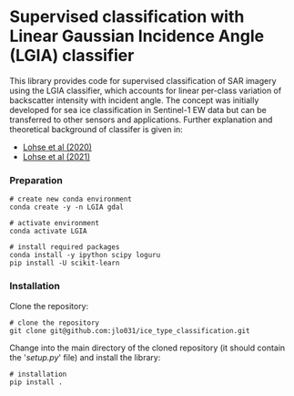 # Supervised classification with Linear Gaussian Incidence Angle (LGIA) classifier

This library provides code for supervised classification of SAR imagery using the LGIA classifier, which accounts for linear per-class variation of backscatter intensity with incident angle. The concept was initially developed for sea ice classification in Sentinel-1 EW data but can be transferred to other sensors and applications. Further explanation and theoretical background of classifer is given in:
- [Lohse et al (2020)]
- [Lohse et al (2021)]



### Preparation

    # create new conda environment
    conda create -y -n LGIA gdal
    
    # activate environment
    conda activate LGIA
    
    # install required packages
    conda install -y ipython scipy loguru
    pip install -U scikit-learn


### Installation

Clone the repository:

    # clone the repository
    git clone git@github.com:jlo031/ice_type_classification.git

Change into the main directory of the cloned repository (it should contain the '_setup.py_' file) and install the library:

    # installation
    pip install .










[GDAL]: https://gdal.org/
[Lohse et al (2020)]: https://www.researchgate.net/publication/342396165_Mapping_sea-ice_types_from_Sentinel-1_considering_the_surface-type_dependent_effect_of_incidence_angle
[Lohse et al (2021)]: https://www.researchgate.net/publication/349055291_Incident_Angle_Dependence_of_Sentinel-1_Texture_Features_for_Sea_Ice_Classification
